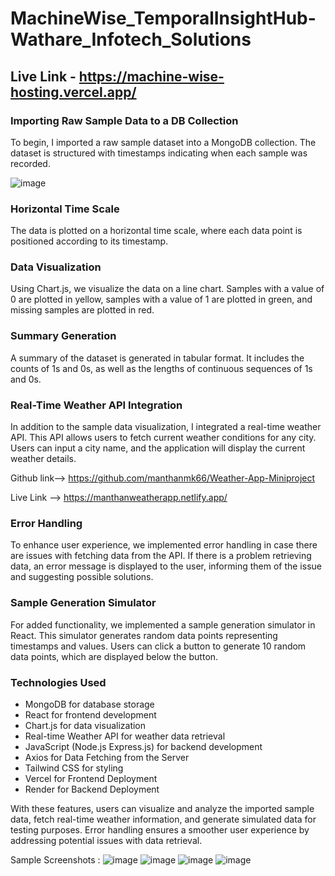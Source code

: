 # MachineWise_TemporalInsightHub-Wathare_Infotech_Solutions 
## Live Link - https://machine-wise-hosting.vercel.app/

### Importing Raw Sample Data to a DB Collection 

To begin, I imported a raw sample dataset into a MongoDB collection. The dataset is structured with timestamps indicating when each sample was recorded.

![image](https://github.com/manthanmk66/MachineWise_TemporalInsightHub-Wathare_Infotech_Solutions/assets/101661638/eaa02fdc-9f01-4310-8d60-ecce4c6b28fb)


### Horizontal Time Scale

The data is plotted on a horizontal time scale, where each data point is positioned according to its timestamp.

### Data Visualization

Using Chart.js, we visualize the data on a line chart. Samples with a value of 0 are plotted in yellow, samples with a value of 1 are plotted in green, and missing samples are plotted in red.

### Summary Generation

A summary of the dataset is generated in tabular format. It includes the counts of 1s and 0s, as well as the lengths of continuous sequences of 1s and 0s.

### Real-Time Weather API Integration

In addition to the sample data visualization, I integrated a real-time weather API. This API allows users to fetch current weather conditions for any city. Users can input a city name, and the application will display the current weather details.

Github link--> https://github.com/manthanmk66/Weather-App-Miniproject

Live Link  --> https://manthanweatherapp.netlify.app/


### Error Handling


To enhance user experience, we implemented error handling in case there are issues with fetching data from the API. If there is a problem retrieving data, an error message is displayed to the user, informing them of the issue and suggesting possible solutions.

### Sample Generation Simulator

For added functionality, we implemented a sample generation simulator in React. This simulator generates random data points representing timestamps and values. Users can click a button to generate 10 random data points, which are displayed below the button.

### Technologies Used

- MongoDB for database storage
- React for frontend development
- Chart.js for data visualization
- Real-time Weather API for weather data retrieval
- JavaScript (Node.js Express.js) for backend development
- Axios for Data Fetching from the Server
- Tailwind CSS for styling
- Vercel for Frontend Deployment
- Render for Backend Deployment

With these features, users can visualize and analyze the imported sample data, fetch real-time weather information, and generate simulated data for testing purposes. Error handling ensures a smoother user experience by addressing potential issues with data retrieval.

Sample Screenshots :
![image](https://github.com/manthanmk66/MachineWise_TemporalInsightHub-Wathare_Infotech_Solutions/assets/101661638/7fad520a-2535-4f1e-b024-7b90736012aa)
![image](https://github.com/manthanmk66/MachineWise_TemporalInsightHub-Wathare_Infotech_Solutions/assets/101661638/b80f8008-908c-4f91-b095-e85dff34aa3f)
![image](https://github.com/manthanmk66/MachineWise_TemporalInsightHub-Wathare_Infotech_Solutions/assets/101661638/d99fee5e-110f-4338-8393-d97cb08f628f)
![image](https://github.com/manthanmk66/MachineWise_TemporalInsightHub-Wathare_Infotech_Solutions/assets/101661638/594940eb-d6b4-4aac-b2aa-d206937a69c5)



